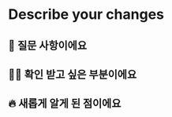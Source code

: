 # Describe your changes
<!-- 제목 컨벤션: [Week1] 성하 - Routing (Page Router) -->

## 💬 질문 사항이에요

<!-- 주제에 대한 질문에 대한 내용이 있다면 자유롭게 적어주세요 -->

## 🤷‍♂️ 확인 받고 싶은 부분이에요

<!-- 풀이 과정 중 논의하고 싶은 내용이 있다면 자유롭게 적어주세요 -->

## 🔥 새롭게 알게 된 점이에요

<!-- 새롭게 알게 된 부분이 있다면 자유롭게 작성해주세요 -->
